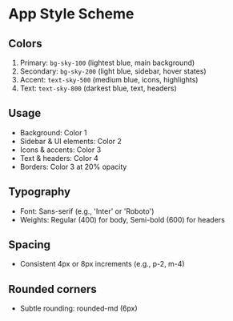 # App Style Scheme

## Colors

1. Primary: `bg-sky-100` (lightest blue, main background)
2. Secondary: `bg-sky-200` (light blue, sidebar, hover states)
3. Accent: `text-sky-500` (medium blue, icons, highlights)
4. Text: `text-sky-800` (darkest blue, text, headers)

## Usage

- Background: Color 1
- Sidebar & UI elements: Color 2
- Icons & accents: Color 3
- Text & headers: Color 4
- Borders: Color 3 at 20% opacity

## Typography

- Font: Sans-serif (e.g., 'Inter' or 'Roboto')
- Weights: Regular (400) for body, Semi-bold (600) for headers

## Spacing

- Consistent 4px or 8px increments (e.g., p-2, m-4)

## Rounded corners

- Subtle rounding: rounded-md (6px)
